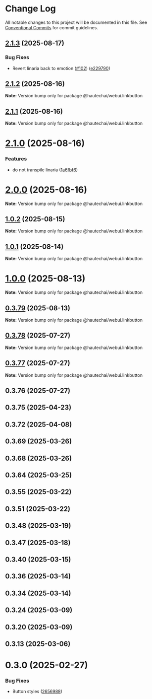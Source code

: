 # Change Log

All notable changes to this project will be documented in this file.
See [Conventional Commits](https://conventionalcommits.org) for commit guidelines.

## [2.1.3](https://github.com/HautechAI/webui/compare/@hautechai/webui.linkbutton@2.1.2...@hautechai/webui.linkbutton@2.1.3) (2025-08-17)

### Bug Fixes

- Revert linaria back to emotion ([#102](https://github.com/HautechAI/webui/issues/102)) ([e229790](https://github.com/HautechAI/webui/commit/e229790dae8eba4b3037bbe41365e5a73ab7f6dc))

## [2.1.2](https://github.com/HautechAI/webui/compare/@hautechai/webui.linkbutton@2.1.1...@hautechai/webui.linkbutton@2.1.2) (2025-08-16)

**Note:** Version bump only for package @hautechai/webui.linkbutton

## [2.1.1](https://github.com/HautechAI/webui/compare/@hautechai/webui.linkbutton@2.1.0...@hautechai/webui.linkbutton@2.1.1) (2025-08-16)

**Note:** Version bump only for package @hautechai/webui.linkbutton

# [2.1.0](https://github.com/HautechAI/webui/compare/@hautechai/webui.linkbutton@1.0.2...@hautechai/webui.linkbutton@2.1.0) (2025-08-16)

### Features

- do not transpile linaria ([1a6fbf6](https://github.com/HautechAI/webui/commit/1a6fbf6353a0e5028040006b5045170cf83f1ba0))

# [2.0.0](https://github.com/HautechAI/webui/compare/@hautechai/webui.linkbutton@1.0.2...@hautechai/webui.linkbutton@2.0.0) (2025-08-16)

**Note:** Version bump only for package @hautechai/webui.linkbutton

## [1.0.2](https://github.com/HautechAI/webui/compare/@hautechai/webui.linkbutton@1.0.1...@hautechai/webui.linkbutton@1.0.2) (2025-08-15)

**Note:** Version bump only for package @hautechai/webui.linkbutton

## [1.0.1](https://github.com/HautechAI/webui/compare/@hautechai/webui.linkbutton@1.0.0...@hautechai/webui.linkbutton@1.0.1) (2025-08-14)

**Note:** Version bump only for package @hautechai/webui.linkbutton

# [1.0.0](https://github.com/HautechAI/webui/compare/@hautechai/webui.linkbutton@0.3.79...@hautechai/webui.linkbutton@1.0.0) (2025-08-13)

**Note:** Version bump only for package @hautechai/webui.linkbutton

## [0.3.79](https://github.com/HautechAI/webui/compare/@hautechai/webui.linkbutton@0.3.78...@hautechai/webui.linkbutton@0.3.79) (2025-08-13)

**Note:** Version bump only for package @hautechai/webui.linkbutton

## [0.3.78](https://github.com/HautechAI/webui/compare/@hautechai/webui.linkbutton@0.3.77...@hautechai/webui.linkbutton@0.3.78) (2025-07-27)

**Note:** Version bump only for package @hautechai/webui.linkbutton

## [0.3.77](https://github.com/HautechAI/webui/compare/@hautechai/webui.linkbutton@0.3.76...@hautechai/webui.linkbutton@0.3.77) (2025-07-27)

**Note:** Version bump only for package @hautechai/webui.linkbutton

## 0.3.76 (2025-07-27)

## 0.3.75 (2025-04-23)

## 0.3.72 (2025-04-08)

## 0.3.69 (2025-03-26)

## 0.3.68 (2025-03-26)

## 0.3.64 (2025-03-25)

## 0.3.55 (2025-03-22)

## 0.3.51 (2025-03-22)

## 0.3.48 (2025-03-19)

## 0.3.47 (2025-03-18)

## 0.3.40 (2025-03-15)

## 0.3.36 (2025-03-14)

## 0.3.34 (2025-03-14)

## 0.3.24 (2025-03-09)

## 0.3.20 (2025-03-09)

## 0.3.13 (2025-03-06)

# 0.3.0 (2025-02-27)

### Bug Fixes

- Button styles ([2656988](https://github.com/HautechAI/webui/commit/2656988763cfa46585598d7a8840805249487753))
